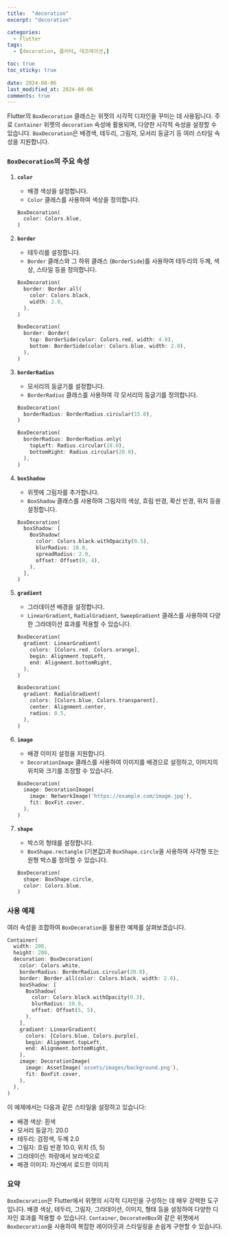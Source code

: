 ```yaml
---
title:  "decoration" 
excerpt: "decoration"

categories:
  - Flutter
tags:
  - [decoration, 플러터, 데코레이션,]

toc: true
toc_sticky: true
 
date: 2024-08-06
last_modified_at: 2024-08-06
comments: true
---
```

Flutter의 `BoxDecoration` 클래스는 위젯의 시각적 디자인을 꾸미는 데 사용됩니다. 주로 `Container` 위젯의 `decoration` 속성에 활용되며, 다양한 시각적 속성을 설정할 수 있습니다. `BoxDecoration`은 배경색, 테두리, 그림자, 모서리 둥글기 등 여러 스타일 속성을 지원합니다.

### `BoxDecoration`의 주요 속성

1. **`color`**
   - 배경 색상을 설정합니다.
   - `Color` 클래스를 사용하여 색상을 정의합니다.

   ```dart
   BoxDecoration(
     color: Colors.blue,
   )
   ```

2. **`border`**
   - 테두리를 설정합니다.
   - `Border` 클래스와 그 하위 클래스 (`BorderSide`)를 사용하여 테두리의 두께, 색상, 스타일 등을 정의합니다.

   ```dart
   BoxDecoration(
     border: Border.all(
       color: Colors.black,
       width: 2.0,
     ),
   )
   ```

   ```dart
   BoxDecoration(
     border: Border(
       top: BorderSide(color: Colors.red, width: 4.0),
       bottom: BorderSide(color: Colors.blue, width: 2.0),
     ),
   )
   ```

3. **`borderRadius`**
   - 모서리의 둥글기를 설정합니다.
   - `BorderRadius` 클래스를 사용하여 각 모서리의 둥글기를 정의합니다.

   ```dart
   BoxDecoration(
     borderRadius: BorderRadius.circular(15.0),
   )
   ```

   ```dart
   BoxDecoration(
     borderRadius: BorderRadius.only(
       topLeft: Radius.circular(10.0),
       bottomRight: Radius.circular(20.0),
     ),
   )
   ```

4. **`boxShadow`**
   - 위젯에 그림자를 추가합니다.
   - `BoxShadow` 클래스를 사용하여 그림자의 색상, 흐림 반경, 확산 반경, 위치 등을 설정합니다.

   ```dart
   BoxDecoration(
     boxShadow: [
       BoxShadow(
         color: Colors.black.withOpacity(0.5),
         blurRadius: 10.0,
         spreadRadius: 2.0,
         offset: Offset(0, 4),
       ),
     ],
   )
   ```

5. **`gradient`**
   - 그라데이션 배경을 설정합니다.
   - `LinearGradient`, `RadialGradient`, `SweepGradient` 클래스를 사용하여 다양한 그라데이션 효과를 적용할 수 있습니다.

   ```dart
   BoxDecoration(
     gradient: LinearGradient(
       colors: [Colors.red, Colors.orange],
       begin: Alignment.topLeft,
       end: Alignment.bottomRight,
     ),
   )
   ```

   ```dart
   BoxDecoration(
     gradient: RadialGradient(
       colors: [Colors.blue, Colors.transparent],
       center: Alignment.center,
       radius: 0.5,
     ),
   )
   ```

6. **`image`**
   - 배경 이미지 설정을 지원합니다.
   - `DecorationImage` 클래스를 사용하여 이미지를 배경으로 설정하고, 이미지의 위치와 크기를 조정할 수 있습니다.

   ```dart
   BoxDecoration(
     image: DecorationImage(
       image: NetworkImage('https://example.com/image.jpg'),
       fit: BoxFit.cover,
     ),
   )
   ```

7. **`shape`**
   - 박스의 형태를 설정합니다.
   - `BoxShape.rectangle` (기본값)과 `BoxShape.circle`을 사용하여 사각형 또는 원형 박스를 정의할 수 있습니다.

   ```dart
   BoxDecoration(
     shape: BoxShape.circle,
     color: Colors.blue,
   )
   ```

### 사용 예제

여러 속성을 조합하여 `BoxDecoration`을 활용한 예제를 살펴보겠습니다.

```dart
Container(
  width: 200,
  height: 200,
  decoration: BoxDecoration(
    color: Colors.white,
    borderRadius: BorderRadius.circular(20.0),
    border: Border.all(color: Colors.black, width: 2.0),
    boxShadow: [
      BoxShadow(
        color: Colors.black.withOpacity(0.3),
        blurRadius: 10.0,
        offset: Offset(5, 5),
      ),
    ],
    gradient: LinearGradient(
      colors: [Colors.blue, Colors.purple],
      begin: Alignment.topLeft,
      end: Alignment.bottomRight,
    ),
    image: DecorationImage(
      image: AssetImage('assets/images/background.png'),
      fit: BoxFit.cover,
    ),
  ),
)
```

이 예제에서는 다음과 같은 스타일을 설정하고 있습니다:
- 배경 색상: 흰색
- 모서리 둥글기: 20.0
- 테두리: 검정색, 두께 2.0
- 그림자: 흐림 반경 10.0, 위치 (5, 5)
- 그라데이션: 파랑에서 보라색으로
- 배경 이미지: 자산에서 로드한 이미지

### 요약

`BoxDecoration`은 Flutter에서 위젯의 시각적 디자인을 구성하는 데 매우 강력한 도구입니다. 
배경 색상, 테두리, 그림자, 그라데이션, 이미지, 형태 등을 설정하여 다양한 디자인 효과를 적용할 수 있습니다. 
`Container`, `DecoratedBox`와 같은 위젯에서 `BoxDecoration`을 사용하여 복잡한 레이아웃과 스타일링을 손쉽게 구현할 수 있습니다.
